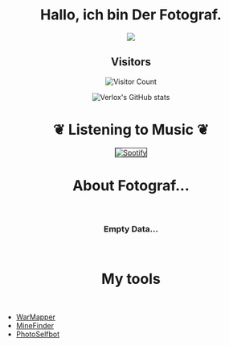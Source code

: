 <h1 align="center">Hallo, ich bin Der Fotograf.</h1>

<div align="center">
  <img src="https://i.pinimg.com/originals/ee/5a/ec/ee5aec0da76aa3667ab9066198518709.gif"></img>
  
## Visitors
![Visitor Count](https://profile-counter.glitch.me/DerFotograf/count.svg)

<div align="center">

  ![Verlox's GitHub stats](https://github-readme-stats.vercel.app/api?username=DerFotograf&show_icons=true&theme=github_dark)
</div>
<h1 align="center">❦ Listening to Music ❦</h1>

<div align="center">

<a href="https://open.spotify.com/track/1kFU28jcVv35zbTWkzFtjV?si=9add4d47119742b6"><img src="https://i.ibb.co/TMqRyzq/unknown.png" alt="Spotify" border="1"></a>

</div>

<h1 align="center">About Fotograf...</h1>
<br>
<h3>Empty Data...</h2>
<br>
</div>

<h1 align="center">My tools</h1>
<br>

* [WarMapper](https://github.com/DerFotograf/WarMapper)
* [MineFinder](https://github.com/DerFotograf/MineFinder)
* [PhotoSelfbot](https://github.com/DerFotograf/PhotoSelfV2)
